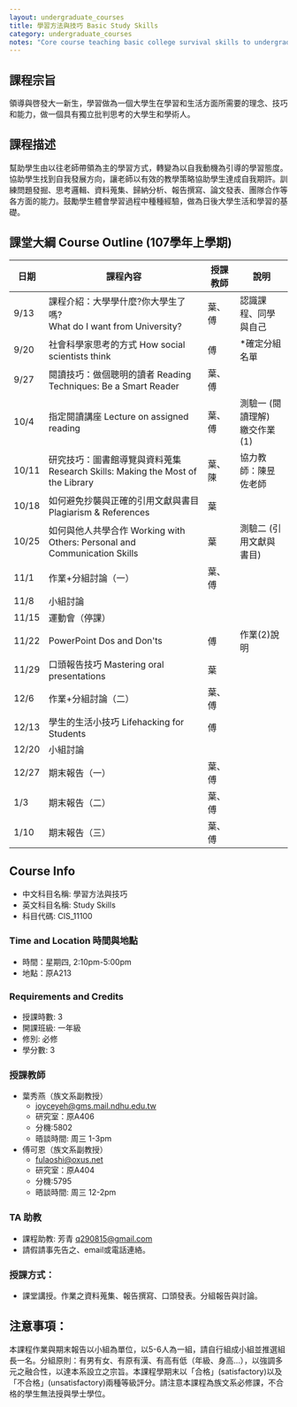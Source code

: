 ```yaml
---
layout: undergraduate_courses
title: 學習方法與技巧 Basic Study Skills
category: undergraduate_courses
notes: "Core course teaching basic college survival skills to undergraduates. (Co-taught.)"
---
```


## 課程宗旨
領導與啓發大一新生，學習做為一個大學生在學習和生活方面所需要的理念、技巧和能力，做一個具有獨立批判思考的大學生和學術人。

## 課程描述
幫助學生由以往老師帶領為主的學習方式，轉變為以自我動機為引導的學習態度。協助學生找到自我發展方向，讓老師以有效的教學策略協助學生達成自我期許。訓練問題發掘、思考邏輯、資料蒐集、歸納分析、報告撰寫、論文發表、團隊合作等各方面的能力。鼓勵學生體會學習過程中種種經驗，做為日後大學生活和學習的基礎。

## 課堂大綱 Course Outline (107學年上學期)

| 日期 | 課程內容 | 授課教師 | 說明 |
| -- | ---- | ---- | -- |
| 9/13 | 課程介紹：大學學什麼?你大學生了嗎? <br>What do I want from University? | 葉、傅 | 認識課程、同學與自己 |
| 9/20 | 社會科學家思考的方式 How social scientists think | 傅 | *確定分組名單 |
| 9/27 | 閱讀技巧：做個聰明的讀者 Reading Techniques: Be a Smart Reader | 葉、傅 |   |
| 10/4 | 指定閱讀講座 Lecture on assigned reading | 葉、傅 | 測驗一 (閱讀理解)   <br>繳交作業 (1) |
| 10/11 | 研究技巧：圖書館導覽與資料蒐集 Research Skills: Making the Most of the Library | 葉、陳 | 協力教師：陳昱佐老師 |
| 10/18 | 如何避免抄襲與正確的引用文獻與書目 Plagiarism & References | 葉 |   |
| 10/25 | 如何與他人共學合作 Working with Others: Personal and Communication Skills | 葉 | 測驗二 (引用文獻與書目)           |
| 11/1 | 作業+分組討論（一） | 葉、傅 |   |
| 11/8 | 小組討論 |   |   |
| 11/15 | 運動會（停課） |   |   |
| 11/22 | PowerPoint Dos and Don'ts | 傅 | 作業(2)說明 |
| 11/29 | 口頭報告技巧 Mastering oral presentations | 葉 |   |
| 12/6 | 作業+分組討論（二） | 葉、傅 |   |
| 12/13 | 學生的生活小技巧 Lifehacking for Students  | 傅 |   |
| 12/20 | 小組討論 |   |   |
| 12/27 | 期末報告（一） | 葉、傅 |   |
| 1/3 | 期末報告（二） | 葉、傅 |   |
| 1/10 | 期末報告（三） | 葉、傅 |   |

## Course Info
* 中文科目名稱: 學習方法與技巧
* 英文科目名稱: Study Skills
* 科目代碼: CIS_11100

### Time and Location 時間與地點
* 時間：星期四, 2:10pm-5:00pm
* 地點：原A213

### Requirements and Credits
* 授課時數: 3
* 開課班級: 一年級
* 修別: 必修
* 學分數: 3

### 授課教師
* 葉秀燕（族文系副教授）
    * joyceyeh@gms.mail.ndhu.edu.tw
    * 研究室：原A406
    * 分機:5802
    * 晤談時間: 周三 1-3pm
* 傅可恩（族文系副教授）
    * fulaoshi@oxus.net 
    * 研究室：原A404
    * 分機:5795
    * 晤談時間: 周三 12-2pm
   
### TA 助教
   * 課程助教: 芳青 q290815@gmail.com
   * 請假請事先告之、email或電話連絡。

### 授課方式：
* 課堂講授。作業之資料蒐集、報告撰寫、口頭發表。分組報告與討論。

## 注意事項：
本課程作業與期末報告以小組為單位，以5-6人為一組，請自行組成小組並推選組長一名。分組原則：有男有女、有原有漢、有高有低（年級、身高…），以強調多元之融合性，以達本系設立之宗旨。本課程學期末以「合格」(satisfactory)以及「不合格」(unsatisfactory)兩種等級評分。請注意本課程為族文系必修課，不合格的學生無法授與學士學位。